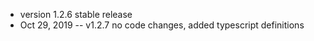 - version 1.2.6 stable release
- Oct 29, 2019 -- v1.2.7
  no code changes, added typescript definitions
  
